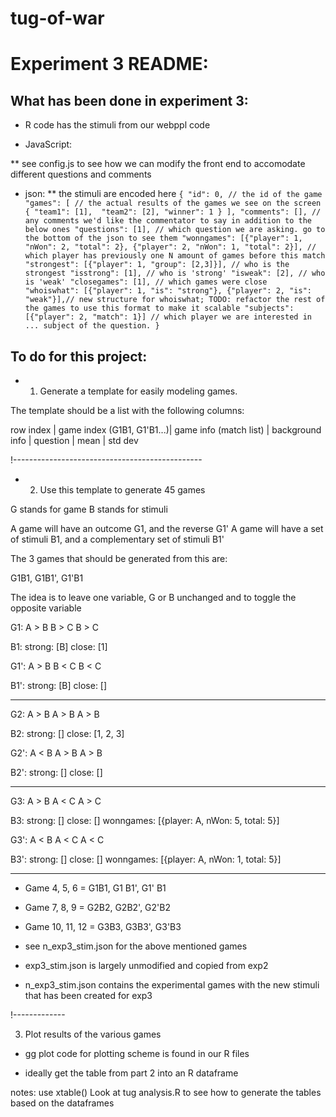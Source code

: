 # tug-of-war

# Experiment 3 README:
 
## What has been done in experiment 3:

* R code has the stimuli from our webppl code

* JavaScript:

** see config.js to see how we can modify the front end to accomodate different questions and comments

* json:
** the stimuli are encoded here
`
{
		  	"id": 0, // the id of the game
			"games": [ // the actual results of the games we see on the screen
				{
					"team1": [1], 
					"team2": [2],
					"winner": 1
				}
			],
			"comments": [], // any comments we'd like the commentator to say in addition to the below ones
			"questions": [1], // which question we are asking. go to the bottom of the json to see them
			"wonngames": [{"player": 1, "nWon": 2, "total": 2}, {"player": 2, "nWon": 1, "total": 2}], // which player has previously one N amount of games before this match
			"strongest": [{"player": 1, "group": [2,3]}], // who is the strongest
			"isstrong": [1], // who is 'strong'
			"isweak": [2], // who is 'weak'
			"closegames": [1], // which games were close 
			"whoiswhat": [{"player": 1, "is": "strong"}, {"player": 2, "is": "weak"}],// new structure for whoiswhat; TODO: refactor the rest of the games to use this format to make it scalable
			"subjects": [{"player": 2, "match": 1}] // which player we are interested in ... subject of the question.
}
`

## To do for this project:

* 1. Generate a template for easily modeling games.

The template should be a list with the following columns:

row index | game index  (G1B1, G1'B1...)| game info (match list) | background info | question | mean | std dev 

!-----------------------------------------------
* 2. Use this template to generate 45 games

G stands for game
B stands for stimuli

A game will have an outcome G1, and the reverse G1'
A game will have a set of stimuli B1, and a complementary set of stimuli B1'

The 3 games that should be generated from this are:

G1B1, G1B1', G1'B1

The idea is to leave one variable, G or B unchanged and to toggle the opposite variable

G1:
	A > B
	B > C 
	B > C

B1:
	strong: [B]
	close: [1]

G1':
	A > B
	B < C 
	B < C

B1':
	strong: [B]
	close: []


------------
G2:
	A > B
	A > B
	A > B

B2:
	strong: []
	close: [1, 2, 3]

G2':
	A < B
	A > B
	A > B

B2':
	strong: []
	close: []

-------------

G3:
	A > B
	A < C
	A > C

B3:
	strong: []
	close: []
	wonngames: [{player: A, nWon: 5, total: 5}]

G3':
	A < B
	A < C
	A < C

B3':
	strong: []
	close: []
	wonngames: [{player: A, nWon: 1, total: 5}]

-----------
 
* Game 4, 5, 6 = G1B1, G1 B1', G1' B1

* Game 7, 8, 9 = G2B2, G2B2', G2'B2

* Game 10, 11, 12 = G3B3, G3B3', G3'B3


* see n_exp3_stim.json for the above mentioned games

* exp3_stim.json is largely unmodified and copied from exp2

* n_exp3_stim.json contains the experimental games with the new stimuli that has been created for exp3

!-------------

3. Plot results of the various games

- gg plot code for plotting scheme is found in our R files

- ideally get the table from part 2 into an R dataframe 

notes:
use xtable() 
Look at tug analysis.R to see how to generate the tables based on the dataframes 


